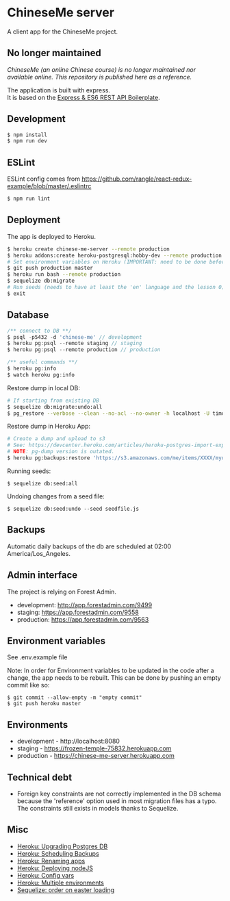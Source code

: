 # ChineseMe server

A client app for the ChineseMe project.

## No longer maintained

_ChineseMe (an online Chinese course) is no longer maintained nor available online. This repository is published here as a reference._

The application is built with express.  
It is based on the [Express & ES6 REST API Boilerplate](https://github.com/developit/express-es6-rest-api).

## Development

```bash
$ npm install
$ npm run dev
```

## ESLint

ESLint config comes from https://github.com/rangle/react-redux-example/blob/master/.eslintrc

```bash
$ npm run lint
```

## Deployment

The app is deployed to Heroku.

```bash
$ heroku create chinese-me-server --remote production
$ heroku addons:create heroku-postgresql:hobby-dev --remote production
# Set environment variables on Heroku (IMPORTANT: need to be done before building)
$ git push production master
$ heroku run bash --remote production
$ sequelize db:migrate
# Run seeds (needs to have at least the 'en' language and the lesson 0)
$ exit
```

## Database

```js
/** connect to DB **/
$ psql -p5432 -d 'chinese-me' // development
$ heroku pg:psql --remote staging // staging
$ heroku pg:psql --remote production // production

/** useful commands **/
$ heroku pg:info
$ watch heroku pg:info
```

Restore dump in local DB:

```bash
# If starting from existing DB
$ sequelize db:migrate:undo:all
$ pg_restore --verbose --clean --no-acl --no-owner -h localhost -U timotheeastier -d chinese-me latest.dump
```

Restore dump in Heroku App:

```bash
# Create a dump and upload to s3
# See: https://devcenter.heroku.com/articles/heroku-postgres-import-export
# NOTE: pg-dump version is outated.
$ heroku pg:backups:restore 'https://s3.amazonaws.com/me/items/XXXX/mydb.dump' DATABASE_URL --remote production
```

Running seeds:

```
$ sequelize db:seed:all
```

Undoing changes from a seed file:

```
$ sequelize db:seed:undo --seed seedfile.js
```

## Backups

Automatic daily backups of the db are scheduled at 02:00 America/Los_Angeles.

## Admin interface

The project is relying on Forest Admin.

- development: http://app.forestadmin.com/9499
- staging: https://app.forestadmin.com/9558
- production: https://app.forestadmin.com/9563

## Environment variables

See .env.example file

Note: In order for Environment variables to be updated in the code after a change,
the app needs to be rebuilt. This can be done by pushing an empty commit like so:

```
$ git commit --allow-empty -m "empty commit"
$ git push heroku master
```

## Environments

- development - http://localhost:8080
- staging - https://frozen-temple-75832.herokuapp.com
- production - https://chinese-me-server.herokuapp.com

## Technical debt

- Foreign key constraints are not correctly implemented in the DB schema because
  the 'reference' option used in most migration files has a typo. The constraints
  still exists in models thanks to Sequelize.

## Misc

- [Heroku: Upgrading Postgres DB](https://devcenter.heroku.com/articles/upgrading-heroku-postgres-databases)
- [Heroku: Scheduling Backups](https://devcenter.heroku.com/articles/heroku-postgres-backups#scheduling-backups)
- [Heroku: Renaming apps](https://devcenter.heroku.com/articles/renaming-apps)
- [Heroku: Deploying nodeJS](https://devcenter.heroku.com/articles/deploying-nodejs)
- [Heroku: Config vars](https://devcenter.heroku.com/articles/config-vars)
- [Heroku: Multiple environments](https://devcenter.heroku.com/articles/multiple-environments)
- [Sequelize: order on easter loading](http://stackoverflow.com/questions/29995116/ordering-results-of-eager-loaded-models-in-node-sequelize)
